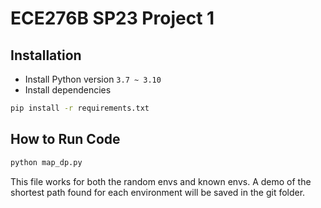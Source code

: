 # ECE276B SP23 Project 1

<!-- ## Overview
In this assignment, you are required to implement dynammic programming for the Door-Key problems.
<p align="center">
<img src="gif/doorkey.gif" alt="Door-key Problem" width="500"/></br>
</p>

There are 7 test scenes you have to test and include in the report.

|           doorkey-5x5-normal            |
| :-------------------------------------: |
| <img src="envs/known_envs/doorkey-5x5-normal.png"> |

|           doorkey-6x6-normal            |            doorkey-6x6-direct            |            doorkey-6x6-shortcut            |
| :-------------------------------------: | :--------------------------------------: | :----------------------------------------: |
| <img src="envs/known_envs/doorkey-6x6-normal.png"> | <img src="envs/known_envs/doorkey-6x6-direct.png" > | <img src="envs/known_envs/doorkey-6x6-shortcut.png" > |

|           doorkey-8x8-normal            |            doorkey-8x8-direct            |            doorkey-8x8-shortcut            |
| :-------------------------------------: | :--------------------------------------: | :----------------------------------------: |
| <img src="envs/known_envs/doorkey-8x8-normal.png"> | <img src="envs/known_envs/doorkey-8x8-direct.png" > | <img src="envs/known_envs/doorkey-8x8-shortcut.png" > |

## Installation

- Install Python version `3.7 ~ 3.10`
- Install dependencies
```bash
pip install -r requirements.txt
```

## Instruction
### 1. doorkey.py
You will need to modify **doorkey.py** as the main entrance.

### 2. utils.py
You might find some useful tools in utils.py
- **step()**: Move your agent
- **generate_random_env()**: Generate a random environment for debugging
- **load_env()**: Load the test environments
- **save_env()**: Save the environment for reproducing results
- **plot_env()**: For a quick visualization of your current env, including: agent, key, door, and the goal
- **draw_gif_from_seq()**: Draw and save a gif image from a given action sequence.

### 3. example.py
The example.py shows you how to interact with the utilities in utils.py, and also gives you some examples of interacting with gym-minigrid directly. -->


## Installation

- Install Python version `3.7 ~ 3.10`
- Install dependencies
```bash
pip install -r requirements.txt
```

## How to Run Code
```bash
python map_dp.py
```
This file works for both the random envs and known envs. A demo of the shortest path found for each environment will be saved in the git folder.
